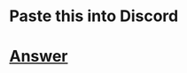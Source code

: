 # Paste this into Discord
# **[Answer](https://vanilama-modded.github.io/The-quark-smp-create-mod-answer/)**
